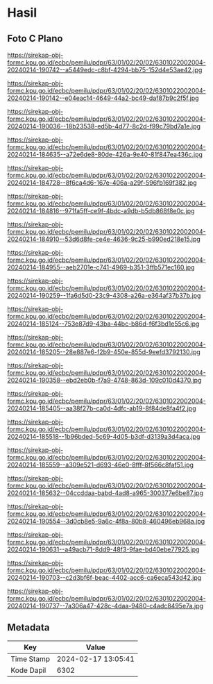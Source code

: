 # Hasil

## Foto C Plano

https://sirekap-obj-formc.kpu.go.id/ecbc/pemilu/pdpr/63/01/02/20/02/6301022002004-20240214-190742--a5449edc-c8bf-4294-bb75-152d4e53ae42.jpg

https://sirekap-obj-formc.kpu.go.id/ecbc/pemilu/pdpr/63/01/02/20/02/6301022002004-20240214-190142--e04eac14-4649-44a2-bc49-daf87b9c2f5f.jpg

https://sirekap-obj-formc.kpu.go.id/ecbc/pemilu/pdpr/63/01/02/20/02/6301022002004-20240214-190036--18b23538-ed5b-4d77-8c2d-f99c79bd7a1e.jpg

https://sirekap-obj-formc.kpu.go.id/ecbc/pemilu/pdpr/63/01/02/20/02/6301022002004-20240214-184635--a72e6de8-80de-426a-9e40-81f847ea436c.jpg

https://sirekap-obj-formc.kpu.go.id/ecbc/pemilu/pdpr/63/01/02/20/02/6301022002004-20240214-184728--8f6ca4d6-167e-406a-a29f-596fb169f382.jpg

https://sirekap-obj-formc.kpu.go.id/ecbc/pemilu/pdpr/63/01/02/20/02/6301022002004-20240214-184816--971fa5ff-ce9f-4bdc-a9db-b5db868f8e0c.jpg

https://sirekap-obj-formc.kpu.go.id/ecbc/pemilu/pdpr/63/01/02/20/02/6301022002004-20240214-184910--53d6d8fe-ce4e-4636-9c25-b990ed218e15.jpg

https://sirekap-obj-formc.kpu.go.id/ecbc/pemilu/pdpr/63/01/02/20/02/6301022002004-20240214-184955--aeb2701e-c741-4969-b351-3ffb571ec160.jpg

https://sirekap-obj-formc.kpu.go.id/ecbc/pemilu/pdpr/63/01/02/20/02/6301022002004-20240214-190259--1fa6d5d0-23c9-4308-a26a-e364af37b37b.jpg

https://sirekap-obj-formc.kpu.go.id/ecbc/pemilu/pdpr/63/01/02/20/02/6301022002004-20240214-185124--753e87d9-43ba-44bc-b86d-f6f3bd1e55c6.jpg

https://sirekap-obj-formc.kpu.go.id/ecbc/pemilu/pdpr/63/01/02/20/02/6301022002004-20240214-185205--28e887e6-f2b9-450e-855d-9eefd3792130.jpg

https://sirekap-obj-formc.kpu.go.id/ecbc/pemilu/pdpr/63/01/02/20/02/6301022002004-20240214-190358--ebd2eb0b-f7a9-4748-863d-109c010d4370.jpg

https://sirekap-obj-formc.kpu.go.id/ecbc/pemilu/pdpr/63/01/02/20/02/6301022002004-20240214-185405--aa38f27b-ca0d-4dfc-ab19-8f84de8fa4f2.jpg

https://sirekap-obj-formc.kpu.go.id/ecbc/pemilu/pdpr/63/01/02/20/02/6301022002004-20240214-185518--1b96bded-5c69-4d05-b3df-d3139a3d4aca.jpg

https://sirekap-obj-formc.kpu.go.id/ecbc/pemilu/pdpr/63/01/02/20/02/6301022002004-20240214-185559--a309e521-d693-46e0-8fff-8f566c8faf51.jpg

https://sirekap-obj-formc.kpu.go.id/ecbc/pemilu/pdpr/63/01/02/20/02/6301022002004-20240214-185632--04ccddaa-babd-4ad8-a965-300377e6be87.jpg

https://sirekap-obj-formc.kpu.go.id/ecbc/pemilu/pdpr/63/01/02/20/02/6301022002004-20240214-190554--3d0cb8e5-9a6c-4f8a-80b8-460496eb968a.jpg

https://sirekap-obj-formc.kpu.go.id/ecbc/pemilu/pdpr/63/01/02/20/02/6301022002004-20240214-190631--a49acb71-8dd9-48f3-9fae-bd40ebe77925.jpg

https://sirekap-obj-formc.kpu.go.id/ecbc/pemilu/pdpr/63/01/02/20/02/6301022002004-20240214-190703--c2d3bf6f-beac-4402-acc6-ca6eca543d42.jpg

https://sirekap-obj-formc.kpu.go.id/ecbc/pemilu/pdpr/63/01/02/20/02/6301022002004-20240214-190737--7a306a47-428c-4daa-9480-c4adc8495e7a.jpg


## Metadata

| Key        | Value               |
| ---------- | ------------------- |
| Time Stamp | 2024-02-17 13:05:41 |
| Kode Dapil | 6302                |



